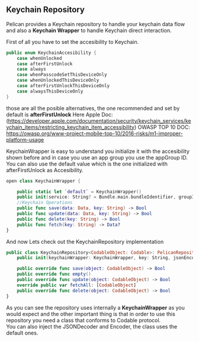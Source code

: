
## Keychain Repository

Pelican provides a Keychain repository to handle your keychain data flow and also a **Keychain Wrapper** to handle Keychain direct interaction.

First of all you have to set the accesibility to Keychain.
```swift
public enum KeychainAccesibility {
    case whenUnlocked
    case afterFirstUnlock
    case always
    case whenPasscodeSetThisDeviceOnly
    case whenUnlockedThisDeviceOnly
    case afterFirstUnlockThisDeviceOnly
    case alwaysThisDeviceOnly
}
```

those are all the posible alternatives, the one recommended and set by default is **afterFirstUnlock**
Here Apple Doc: (https://developer.apple.com/documentation/security/keychain_services/keychain_items/restricting_keychain_item_accessibility)
OWASP TOP 10 DOC: https://owasp.org/www-project-mobile-top-10/2016-risks/m1-improper-platform-usage

KeychainWrapper is easy to understand you initialize it with the accesibility shown before and in case you use an app group you use the appGroup ID.  
You can also use the default value which is the one initialized with afterFirstUnlock as Accesibility.
```swift
open class KeychainWrapper {

    public static let `default` = KeychainWrapper()
    public init(service: String? = Bundle.main.bundleIdentifier, groupId: String? = nil, accesibility: KeychainAccesibility)
    //Keychain Operations
    public func save(data: Data, key: String) -> Bool
    public func update(data: Data, key: String) -> Bool
    public func delete(key: String) -> Bool
    public func fetch(key: String) -> Data?
}
```

And now Lets check out the KeychainRepository implementation

```swift
public class KeychainRepository<CodableObject: Codable>: PelicanRepository<CodableObject> {
    public init(keychainWrapper: KeychainWrapper, key: String, jsonEncoder: JSONEncoder = JSONEncoder(), jsonDecoder: JSONDecoder = JSONDecoder()) 

    public override func save(object: CodableObject) -> Bool
    public override func empty()
    public override func update(object: CodableObject) -> Bool
    override public var fetchAll: [CodableObject]
    public override func delete(object: CodableObject) -> Bool
}
```

As you can see the repository uses internally a **KeychainWrapper** as you would expect and the other important thing is that in order to use this repository you need a class that conforms to Codable protocol.  
You can also inject the JSONDecoder and Encoder, the class uses the default ones.

